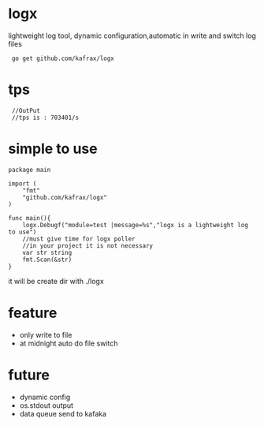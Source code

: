 # logx
 lightweight log tool, dynamic configuration,automatic in write and switch log files

 ```
  go get github.com/kafrax/logx
 ```

# tps
```
 //OutPut
 //tps is : 703401/s
```

# simple to use
```
package main

import (
    "fmt"
    "github.com/kafrax/logx"
)

func main(){
    logx.Debugf("module=test |message=%s","logx is a lightweight log to use")
    //must give time for logx poller
    //in your project it is not necessary
    var str string
    fmt.Scan(&str)
}

```
it will be create dir with ./logx

# feature
 - only write to file
 - at midnight auto do file switch

# future
 - dynamic config
 - os.stdout output
 - data queue send to kafaka

